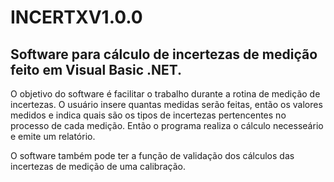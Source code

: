 # INCERTXV1.0.0

## Software para cálculo de incertezas de medição feito em Visual Basic .NET.

O objetivo do software é facilitar o trabalho durante a rotina de medição de incertezas. O usuário insere quantas medidas serão feitas, então os valores medidos e indica quais são os tipos de incertezas pertencentes no processo de cada medição. Então o programa realiza o cálculo necesseário e emite um relatório.

O software também pode ter a função de validação dos cálculos das incertezas de medição de uma calibração.
